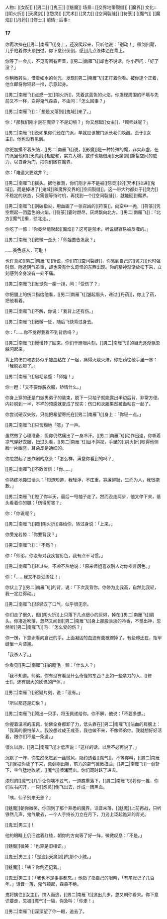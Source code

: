 人物:: [[女配]] [[男二]] [[鬼王]] [[魅魔]]
场景:: [[交界地带裂缝]] [[魔界]]
文化:: [[阴火折]] [[天魔剑]] [[怨灵]] [[咒术]] [[灵力]] [[空间裂缝]] [[符箓]] [[魔气]] [[魔焰]] [[丹药]] [[修士]]
前情:: 
后事:: 


### 17

你再次摔在[[男二|南雁飞]]身上，还没爬起来，只听他说：「别动！」佩剑出鞘，几乎贴着你头顶扫过，你下意识伏倒，感到几点液体洒在背上。

你等了一会儿，不见周围有声音，[[男二|南雁飞]]却也不说话，你小声问：「好了没？」

你稍微转头，借着如水的剑光，发现[[男二|南雁飞]]正盯着你看。被你逮个正着，他立即将你轻轻一推，示意起身。

[[男二|南雁飞]]点燃一支[[阴火折]]，凭着这蓝色的火焰，你发现周围的环境与先前又不一样，变得鬼气森森，不由问：「怎么回事？」

[[男二|南雁飞]]：「想是又落到[[鬼域]]来了。」

你：「那我们刚才是在魔界？不是幻境？」你又想起[[女主]]，「顾师妹呢？」

[[男二|南雁飞]]说如果你们还在门派，早就应该被门派长老们唤醒。至于[[女主]]，他也没有见到。

你更加摸不着头脑，[[男二|南雁飞]]说，[[影魔]]是一种特殊的魔，非实非虚，在门派里他和[[天魔剑]]相应和，实力大增，或许也能借用[[天魔剑]]撕裂空间的威力，以自身为门，把你们困在魔界。

你：「难道又要跳井？」

[[男二|南雁飞]]摇头。据他推测，你们刚才并不是被[[怨灵]]的[[咒术]]拉进[[鬼域]]，而是掉进了[[鬼域]]和魔界交界的[[空间裂缝]]。这一带大约都处于[[灵力]]不稳定的状态，只需要等待时机，再找到一个[[空间裂缝]]，就能回到魔界。

[[男二|南雁飞]]割破指尖，用血画了一张召凶的[[符箓]]，向空中一抛，[[符箓]]凭空燃起一团蓝色的火焰。[[符箓]]霎时燃尽，灰烬飘向北方。[[男二|南雁飞]]：「北方[[魔气]]重，往北走。」

你吃了一惊：「你竟然能聚起[[魔焰]]？这可是禁术，听说很容易被反噬的。」

[[男二|南雁飞]]微微一歪头：「师姐要告发我？」

……美色惑人，可耻！

也许真如[[男二|南雁飞]]所说，你们在[[空间裂缝]]，你感到自己的[[灵力]]也时强时弱。附近阴气虽重，却也没有什么奇怪的东西出现。你的精神渐渐放松下来，立刻感到全身没有一处不痛。

[[男二|南雁飞]]发觉你一瘸一拐，问：「受伤了？」

你把腿上的伤口指给他看，[[男二|南雁飞]]皱起眉头，递过[[丹药]]，你上了药，把他看着。

[[男二|南雁飞]]不解，你说：「我背上还有伤。」

[[男二|南雁飞]]微微一怔，随后飞快背过身去。

你：「……你不觉得我看不到背后吗？」

[[男二|南雁飞]]慢慢转了回来。你们干瞪眼片刻，[[男二|南雁飞]]的目光逐渐飘忽躲闪起来。

背上的伤口和衣衫似乎被血粘在了一起，痛得火烧火燎，你把药往他手里一塞：「我脱衣服了。」

[[男二|南雁飞]]眉毛紧蹙：「师姐！」

你一瞪：「又不要你脱衣服，矫情什么。」

你身上穿的还是门派男弟子的装束，脱下一只袖子就能露出半边后背，非常方便。内衫脱到一半，不祥的预感就变成了现实：伤口和衣服果然被血粘在一起了。

你尝试硬汉失败，只能把希望寄托在[[男二|南雁飞]]身上：「你轻一点。」

[[男二|南雁飞]]只含糊地「嗯」了一声。

虽然做了心理准备，但你仍然痛出了一身冷汗。[[男二|南雁飞]]动作迅速，你嘶着凉气穿好衣服，扭过头看，[[男二|南雁飞]]目不斜视，手里的[[阴火折]]映得他侧脸一片幽蓝，耳朵却是通红的。

你忽然起了恶作剧的念头：「怎么样，满意你看到的吗？」

[[男二|南雁飞]]不敢置信：「你……」

你熟练地接过话头：「知道知道，我轻浮，不庄重，寡廉鲜耻，生而为人，我很抱歉。」

[[男二|南雁飞]]瞪了你半天，最后一甩袖子走了。然而没走两步，他又停下来，低头看着你的腿：「伤得厉害？」

你：「你说呢？」

[[男二|南雁飞]]把[[阴火折]]递给你，转过身说：「上来。」

你受宠若惊：「你要背我？」

[[男二|南雁飞]]：「不然？」

你：「师弟，你没有对我疾言厉色，我有点不习惯。」

[[男二|南雁飞]]转过头，不冷不热地说：「原来师姐喜欢别人对你疾言厉色。」

你：「……我又不是受虐狂！」

你伏上了[[男二|南雁飞]]的背，说：「下次我背你。你修为比我高，自然比我轻，我一定扛得动。」

[[男二|南雁飞]]轻轻叹了口气，似乎很无奈。

你们走了很久，但[[阴火折]]上只落下几点细小的灰烬，掉在[[男二|南雁飞]]肩头。你凑近吹落，忽然又闻到[[男二|南雁飞]]身上那股淡淡的冷香，不觉出神，忽然听[[男二|南雁飞]]问：「怎么受的伤？」

你一愣，下意识看向自己的手。上面凝固的血迹有些被蹭掉了，有些却还在，指甲缝里一片漆黑。

「我杀人了。」

你看见[[男二|南雁飞]]的睫毛一颤：「什么人？」

「我不知道。师弟，你有没有看见什么奇怪的东西？比如一些拿刀的人、[[修士]]，还有很大的妖怪的尸体。」

[[男二|南雁飞]]迟疑片刻，说：「没有。」

「所以那还是幻象？」

[[男二|南雁飞]]腾出一只手，将玉佩递给你。你不解，他说：「不要多想。」

你握着温凉的玉佩，仿佛全身都卸了力，低头靠在[[男二|南雁飞]]沾血的肩膀上：「我真的很怕杀人。我没想过成王成圣，我也做不来，不像师弟你。我就想好好活着，跟你们不是一条道。」

很久以后，[[男二|南雁飞]]才低声说：「这样的话，以后不必再说了。」

沉默了一阵，你忽然感觉到一丝微风，隐约透着[[魔气]]。不等你叫，[[男二|南雁飞]]就把你放了下来，佩剑刚出鞘，前方的空气微微扭曲，[[男二|南雁飞]]一剑斩下，空气猛地收紧，[[魔气]]喷涌而出，你们同时跃了进去。

浓烈的[[魔气]]几乎让你喘不过气，一道霹雳落下，[[男二|南雁飞]]将你一推，你们左右闪开，一只[[怨灵]]倒飞出去，炸成一团黑血。

「咦，仙子别来无恙？」

[[魅魔]]朝你微笑，你回到了那个熟悉的魔界。话音未落，[[魅魔]]上前再战，只听铮然几声，鬼气散去，一个人手持长刀立在月下，刀刃上泛起诡异的青光。

[[鬼王|男三]]！

他的眼睛上仍旧遮着红绫，朝你的方向等了好一阵，微微叹息：「不是。」

[[魅魔]]微笑：「也算是旧相识。」

[[鬼王|男三]]：「是盗[[天魔剑]]的那个小贼。」

[[魅魔]]：「咦？你倒还记着。」

[[鬼王|男三]]：「我也不是事事都忘。」他指了指自己的眼睛，「有笔账记了几百年。」话音一落，鬼气顿起，森森不绝。

鬼将擒住[[女主]]，携人而逃，[[男二|南雁飞]]追出几步，忽又朝你看来。你下意识要走，忽被[[魔气]]一隔，你急叫：「你走！」

[[男二|南雁飞]]深深望了你一眼，追去了。